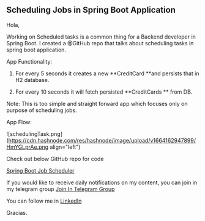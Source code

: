 ## Scheduling Jobs in Spring Boot Application

Hola,

Working on Scheduled tasks is a common thing for a Backend developer in Spring Boot. I created a @GitHub repo that talks about scheduling tasks in spring boot application.

App Functionality:

1) For every 5 seconds it creates a new **CreditCard **and persists that in H2 database.

2) For every 10 seconds it will fetch persisted **CreditCards ** from DB.

Note: This is too simple and straight forward app which focuses only on purpose of scheduling jobs.

App Flow:

![schedulingTask.png](https://cdn.hashnode.com/res/hashnode/image/upload/v1664162947899/HmYGLprAe.png align="left")

Check out below GitHub repo for code

[Spring Boot Job Scheduler](https://github.com/shivaprasadgurram/spring-boot-job-scheduler)

If you would like to receive daily notifications on my content, you can join in my telegram group [Join In Telegram Group](https://t.me/+764RyZ8uGVw3MzQ1)

You can follow me in [LinkedIn](https://www.linkedin.com/in/shivaprasadgurram/)

Gracias.